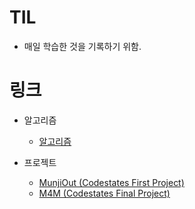 # TIL

- 매일 학습한 것을 기록하기 위함.

# 링크

- 알고리즘

  - [알고리즘](https://github.com/TAETAEHO/TIL/tree/main/Algorithm)

- 프로젝트
  - [MunjiOut (Codestates First Project)](https://github.com/TAETAEHO/TIL/blob/main/Project/note.md)
  - [M4M (Codestates Final Project)](https://github.com/codestates/M4M)
